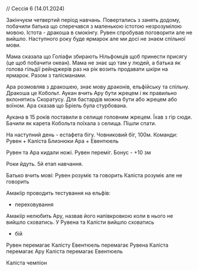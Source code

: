 // Сессія 6 (14.01.2024)


Закінчуєм четвертий період навчань. 
Повертались з занять додому, побачили батька що сперечався з маленькою істотою незрозумілою мовою. Істота - дракоша в смокінгу.
Рувен спробував поговорити але не вийшло. 
Наступного року буде ярмарок але ми досі не знаєм спільної мови.

Мама сказала що Голіафи збирають Нільфомців щоб принести присягу (це щоб побачити океан). 
Мама не знає що там у людей, а батька як голова гільдії рейнджерів раз на рік возить продавати шкіри на ярмарок. Разом з талісманами.

Ара розмовляв з дракошею, знає мову драконів, ельфійську та спільну. Дракоша це Кобольт. 
Аукан вчить Ару бути жрецем і як правильно вклонятись Скоратусу. Для бастардів можна бути або жрецем або воїном.
Ара сказав що Бріель була стурбована.

Аукана в 15 років поставили в селище головним жрецем. Їхав з гір сюди. 
Бачили як карета Кобольта поїхала з селища. Пішли спати.

На наступний день - естафета бігу. Човниковий біг, 100м. Команди:
Рувен + Каліста
Близнюки
Ара + Евентюель

Рувен та Ара кидали ножі. Рувен переміг. Бонус - +10 зм

Роки йдуть. 5й етап навчання. 

Батько вчить мові: 
Рувен розуміє та говорить
Каліста розуміє але не говорить

Амакіір проводить тестування на ельфів: 

- переховування

Амакіір нелюбить Ару, назвав його напівкровкою коли в нього не вийшло сховатись.
У Рувена та Калісти вийшло сховатись

- бій

Рувен перемагає Калісту
Евентюель перемагає Рувена
Каліста перемагає Ару
Каліста перемагає Евентюель

Каліста чемпіон